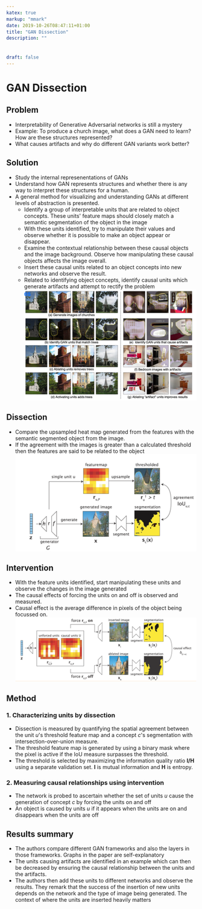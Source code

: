 ```yaml
---
katex: true
markup: "mmark"
date: 2019-10-26T08:47:11+01:00
title: "GAN Dissection"
description: "" 


draft: false
---
```


# GAN Dissection

## Problem

* Interpretability of Generative Adversarial networks is still a mystery
* Example: To produce a church image, what does a GAN need to learn? How are these structures represented?
* What causes artifacts and why do different GAN variants work better?

## Solution

* Study the internal represenentations of GANs
* Understand how GAN represents structures and whether there is any way to interpret these structures for a human.
* A general method for visualizing and understanding GANs at different levels of abstraction is presented.
  * Identify a group of interpretable units that are related to object concepts. These units' feature maps should closely match a semantic segmentation of the object in the image
  * With these units identified, try to manipulate their values and observe whether it is possible to make an object appear or disappear.
  * Examine the contextual relationship between these causal objects and the image background. Observe how manipulating these causal objects affects the image overall.
  * Insert these causal units related to an object concepts into new networks and observe the result.
  * Related to identifying object concepts, identify causal units which generate artifacts and attempt to rectify the problem
![Screenshot 2019-06-04 at 22.00.23.png](/attachments/0163a8e5.png)
 
 ## Dissection

 * Compare the upsampled heat map generated from the features with the semantic segmented object from the image.
 * If the agreement with the images is greater than a calculated threshold then the features are said to be related to the object
![Screenshot 2019-06-04 at 22.10.06.png](/attachments/525b4e98.png)

## Intervention

* With the feature units identified, start manipulating these units and observe the changes in the image generated
* The causal effects of forcing the units on and off is observed and measured.
* Causal effect is the average difference in pixels of the object being focussed on.
![Screenshot 2019-06-04 at 22.12.29.png](/attachments/576dcf6e.png)

## Method

### 1. Characterizing units by dissection 

* Dissection is measured by quantifying the spatial agreement between the unit *u*'s threshold feature map and a concept *c*'s segmentation with intersection-over-union measure.
* The threshold feature map is generated by using a binary mask where the pixel is active if the IoU measure surpasses the threshold.
* The threshold is selected by maximizing the information quality ratio **I/H** using a separate validation set. **I** is mutual information and **H** is entropy.

### 2. Measuring causal relationships using intervention

* The network is probed to ascertain whether the set of units *u* cause the generation of concept *c* by forcing the units on and off
* An object is caused by units *u* if it appears when the units are on and disappears when the units are off

## Results summary

* The authors compare different GAN frameworks and also the layers in those frameworks. Graphs in the paper are self-explanatory
* The units causing artifacts are identified in an example which can then be decreased by ensuring the causal relationship between the units and the artifacts.
* The authors then add these units to different networks and observe the results. They remark that the success of the insertion of new units depends on the network and the type of image being generated. The context of where the units are inserted heavily matters 

